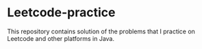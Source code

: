 # Leetcode-practice
This repository contains solution of the problems that I practice on Leetcode and other platforms in Java.
